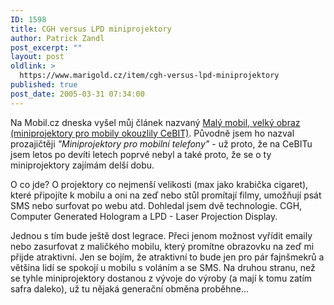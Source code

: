 ```yaml
---
ID: 1598
title: CGH versus LPD miniprojektory
author: Patrick Zandl
post_excerpt: ""
layout: post
oldlink: >
  https://www.marigold.cz/item/cgh-versus-lpd-miniprojektory
published: true
post_date: 2005-03-31 07:34:00
---
```

<p>Na Mobil.cz dneska vyšel můj článek nazvaný <a href="http://mobil.idnes.cz/mob_tech.asp?r=mob_tech&amp;c=A050328_125728_mob_tech_zan">Malý mobil, velký obraz (miniprojektory pro mobily okouzlily CeBIT)</a>. Původně jsem ho nazval prozajičtěji <i>"Miniprojektory pro mobilní telefony"</i> - už proto, že na CeBITu jsem letos po devíti letech poprvé nebyl a také proto, že se o ty miniprojektory zajímám delší dobu. </p>

<p>O co jde? O projektory co nejmenší velikosti (max jako krabička cigaret), které připojíte k mobilu a oni na zeď nebo stůl promítají filmy, umožňují psát SMS nebo surfovat po webu atd. Dohledal jsem dvě technologie. CGH, Computer Generated Hologram a LPD - Laser Projection Display. </p>

<p>Jednou s tím bude ještě dost legrace. Přeci jenom možnost vyřídit emaily nebo zasurfovat z maličkého mobilu, který promítne obrazovku na zeď mi přijde atraktivní. Jen se bojím, že atraktivní to bude jen pro pár fajnšmekrů a většina lidí se spokojí u mobilu s voláním a se SMS. Na druhou stranu, než se tyhle miniprojektory dostanou z vývoje do výroby (a mají k tomu zatím safra daleko), už tu nějaká generační obměna proběhne...
</p>
